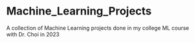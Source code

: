 # Machine_Learning_Projects
A collection of Machine Learning projects done in my college ML course with Dr. Choi in 2023
